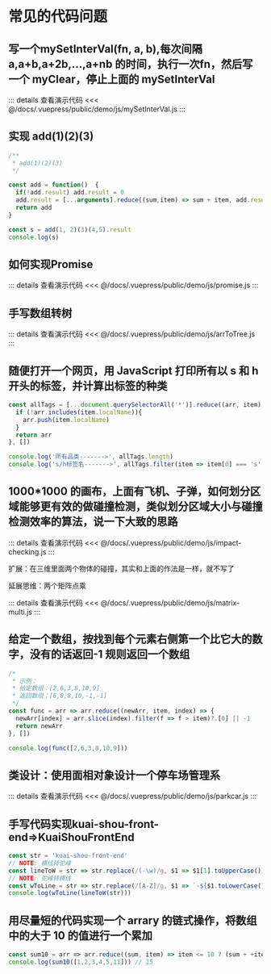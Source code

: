 # 常见的代码问题

## 写一个mySetInterVal(fn, a, b),每次间隔 a,a+b,a+2b,...,a+nb 的时间，执行一次fn，然后写一个 myClear，停止上面的 mySetInterVal

::: details 查看演示代码
<<< @/docs/.vuepress/public/demo/js/mySetInterVal.js
:::

## 实现 add(1)(2)(3)

```js
/**
 * add(1)(2)(3)
 */

const add = function()  {
  if(!add.result) add.result = 0
  add.result = [...arguments].reduce((sum,item) => sum + item, add.result)
  return add
}

const s = add(1, 2)(3)(4,5).result
console.log(s)
```

## 如何实现Promise

::: details 查看演示代码
<<< @/docs/.vuepress/public/demo/js/promise.js
:::

## 手写数组转树

::: details 查看演示代码
<<< @/docs/.vuepress/public/demo/js/arrToTree.js
:::

## 随便打开一个网页，用 JavaScript 打印所有以 s 和 h 开头的标签，并计算出标签的种类

```js
const allTags = [...document.querySelectorAll('*')].reduce((arr, item) => {
  if (!arr.includes(item.localName)){
    arr.push(item.localName)
  }
  return arr
}, [])

console.log('所有品类------->', allTags.length)
console.log('s/h标签名------->', allTags.filter(item => item[0] === 's' || item[0] === 'h'))
```

## 1000*1000 的画布，上面有飞机、子弹，如何划分区域能够更有效的做碰撞检测，类似划分区域大小与碰撞检测效率的算法，说一下大致的思路

::: details 查看演示代码
<<< @/docs/.vuepress/public/demo/js/impact-checking.js
:::

扩展：在三维里面两个物体的碰撞，其实和上面的作法是一样，就不写了

延展思维：两个矩阵点乘

::: details 查看演示代码
<<< @/docs/.vuepress/public/demo/js/matrix-multi.js
:::

## 给定一个数组，按找到每个元素右侧第一个比它大的数字，没有的话返回-1 规则返回一个数组

```js
/*
 * 示例：
 * 给定数组：[2,6,3,8,10,9]
 * 返回数组：[6,8,8,10,-1,-1]
 */
const func = arr => arr.reduce((newArr, item, index) => {
  newArr[index] = arr.slice(index).filter(f => f > item)?.[0] || -1
  return newArr
}, [])

console.log(func([2,6,3,8,10,9]))
```

## 类设计：使用面相对象设计一个停车场管理系

::: details 查看演示代码
<<< @/docs/.vuepress/public/demo/js/parkcar.js
:::

## 手写代码实现kuai-shou-front-end=>KuaiShouFrontEnd

```js
const str = 'kuai-shou-front-end'
// NOTE: 横线转驼峰
const lineToW = str => str.replace(/(-\w)/g, $1 => $1[1].toUpperCase())
// NOTE: 驼峰转横线
const wToLine = str => str.replace(/[A-Z]/g, $1 => `-${$1.toLowerCase()}`)
console.log(wToLine(lineToW(str)))
```

## 用尽量短的代码实现一个 arrary 的链式操作，将数组中的大于 10 的值进行一个累加

```js
const sum10 = arr => arr.reduce((sum, item) => item <= 10 ? (sum + +item) : sum, 0)
console.log(sum10([1,2,3,4,5,11])) // 15
```